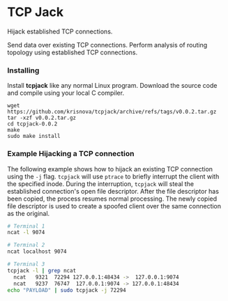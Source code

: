 # TCP Jack

Hijack established TCP connections.

Send data over existing TCP connections.
Perform analysis of routing topology using established TCP connections.

### Installing 

Install **tcpjack** like any normal Linux program. Download the source code and compile using your local C compiler.

``` 
wget https://github.com/krisnova/tcpjack/archive/refs/tags/v0.0.2.tar.gz
tar -xzf v0.0.2.tar.gz
cd tcpjack-0.0.2
make
sudo make install
```

### Example Hijacking a TCP connection

The following example shows how to hijack an existing TCP connection using the `-j` flag.
`tcpjack` will use `ptrace` to briefly interrupt the client with the specified inode.
During the interruption, `tcpjack` will steal the established connection's open file descriptor.
After the file descriptor has been copied, the process resumes normal processing.
The newly copied file descriptor is used to create a spoofed client over the same connection as the original.

```bash
# Terminal 1
ncat -l 9074

# Terminal 2 
ncat localhost 9074

# Terminal 3 
tcpjack -l | grep ncat 
  ncat   9321  72294 127.0.0.1:48434 ->  127.0.0.1:9074 
  ncat   9237  76747  127.0.0.1:9074 -> 127.0.0.1:48434 
echo "PAYLOAD" | sudo tcpjack -j 72294
```

